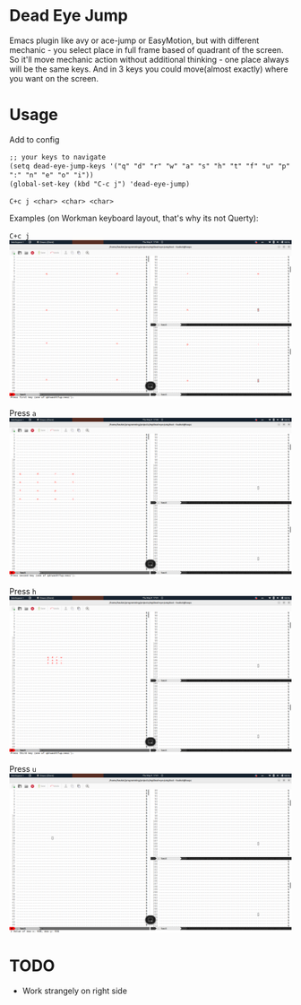 # Dead Eye Jump

Emacs plugin like avy or ace-jump or EasyMotion, but with different mechanic - you select place in full frame based of quadrant of the screen.
So it'll move mechanic action without additional thinking - one place always will be the same keys.
And in 3 keys you could move(almost exactly) where you want on the screen.

# Usage

Add to config
```eslisp
;; your keys to navigate
(setq dead-eye-jump-keys '("q" "d" "r" "w" "a" "s" "h" "t" "f" "u" "p" ":" "n" "e" "o" "i"))
(global-set-key (kbd "C-c j") 'dead-eye-jump)
```

`C+c j <char> <char> <char>`

Examples (on Workman keyboard layout, that's why its not Querty):

`C+c j`
![1](./assets/1.png)

Press `a`
![2](./assets/2.png)

Press `h`
![3](./assets/3.png)

Press `u`
![4](./assets/4.png)

# TODO

* Work strangely on right side
